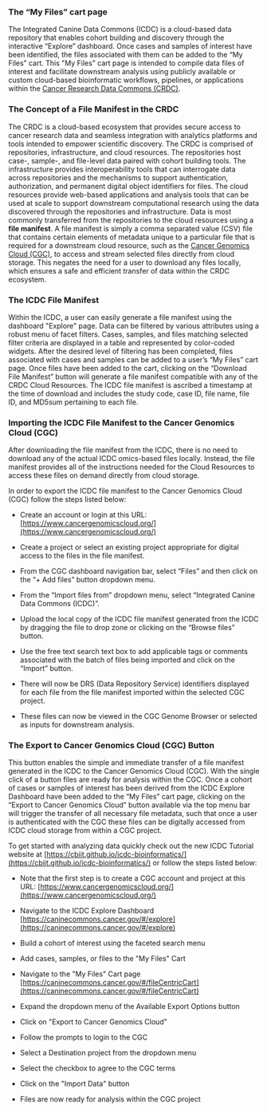### The “My Files” cart page 
The Integrated Canine Data Commons (ICDC) is a cloud-based data repository that enables cohort building and discovery through the interactive “Explore” dashboard. Once cases and samples of interest have been identified, the files associated with them can be added to the “My Files” cart. This "My Files" cart page is intended to compile data files of interest and facilitate downstream analysis using publicly available or custom cloud-based bioinformatic workflows, pipelines, or applications within the [Cancer Research Data Commons (CRDC)](https://datacommons.cancer.gov/). 
 

### The Concept of a File Manifest in the CRDC 
The CRDC is a cloud-based ecosystem that provides secure access to cancer research data and seamless integration with analytics platforms and tools intended to empower scientific discovery. The CRDC is comprised of repositories, infrastructure, and cloud resources. The repositories host case-, sample-, and file-level data paired with cohort building tools. The infrastructure provides interoperability tools that can interrogate data across repositories and the mechanisms to support authentication, authorization, and permanent digital object identifiers for files. The cloud resources provide web-based applications and analysis tools that can be used at scale to support downstream computational research using the data discovered through the repositories and infrastructure. Data is most commonly transferred from the repositories to the cloud resources using a **file manifest**.  A file manifest is simply a comma separated value (CSV) file that contains certain elements of metadata unique to a particular file that is required for a downstream cloud resource, such as the [Cancer Genomics Cloud (CGC)](https://www.cancergenomicscloud.org/), to access and stream selected files directly from cloud storage. This negates the need for a user to download any files locally, which ensures a safe and efficient transfer of data within the CRDC ecosystem. 
 

### The ICDC File Manifest 
Within the ICDC, a user can easily generate a file manifest using the dashboard "Explore" page. Data can be filtered by various attributes using a robust menu of facet filters. Cases, samples, and files matching selected filter criteria are displayed in a table and represented by color-coded widgets. After the desired level of filtering has been completed, files associated with cases and samples can be added to a user’s “My Files” cart page. Once files have been added to the cart, clicking on the “Download File Manifest” button will generate a file manifest compatible with any of the CRDC Cloud Resources. The ICDC file manifest is ascribed a timestamp at the time of download and includes the study code, case ID, file name, file ID, and MD5sum pertaining to each file. 

### Importing the ICDC File Manifest to the Cancer Genomics Cloud (CGC) 
After downloading the file manifest from the ICDC, there is no need to download any of the actual ICDC omics-based files locally. Instead, the file manifest provides all of the instructions needed for the Cloud Resources to access these files on demand directly from cloud storage.  
 
In order to export the ICDC file manifest to the Cancer Genomics Cloud (CGC) follow the steps listed below: 
 

* Create an account or login at this URL: [https://www.cancergenomicscloud.org/](https://www.cancergenomicscloud.org/)

* Create a project or select an existing project appropriate for digital access to the files in the file manifest.  

* From the CGC dashboard navigation bar, select “Files” and then click on the “+ Add files” button dropdown menu.  

* From the “Import files from” dropdown menu, select “Integrated Canine Data Commons (ICDC)”.  

* Upload the local copy of the ICDC file manifest generated from the ICDC by dragging the file to drop zone or clicking on the “Browse files” button. 

* Use the free text search text box to add applicable tags or comments associated with the batch of files being imported and click on the “Import” button. 

* There will now be DRS (Data Repository Service) identifiers displayed for each file from the file manifest imported within the selected CGC project. 

* These files can now be viewed in the CGC Genome Browser or selected as inputs for downstream analysis. 


### The Export to Cancer Genomics Cloud (CGC) Button  
This button enables the simple and immediate transfer of a file manifest generated in the ICDC to the Cancer Genomics Cloud (CGC). With the single click of a button files are ready for analysis within the CGC. Once a cohort of cases or samples of interest has been derived from the ICDC Explore Dashboard have been added to the “My Files” cart page, clicking on the “Export to Cancer Genomics Cloud” button available via the top menu bar will trigger the transfer of all necessary file metadata, such that once a user is authenticated with the CGC these files can be digitally accessed from ICDC cloud storage from within a CGC project.

To get started with analyzing data quickly check out the new ICDC Tutorial website at [https://cbiit.github.io/icdc-bioinformatics/](https://cbiit.github.io/icdc-bioinformatics/) or follow the steps listed below: 
 

* Note that the first step is to create a CGC account and project at this URL: [https://www.cancergenomicscloud.org/](https://www.cancergenomicscloud.org/)

* Navigate to the ICDC Explore Dashboard [https://caninecommons.cancer.gov/#/explore](https://caninecommons.cancer.gov/#/explore)

* Build a cohort of interest using the faceted search menu

* Add cases, samples, or files to the "My Files" Cart 

* Navigate to the "My Files" Cart page [https://caninecommons.cancer.gov/#/fileCentricCart](https://caninecommons.cancer.gov/#/fileCentricCart)

* Expand the dropdown menu of the Available Export Options button

* Click on "Export to Cancer Genomics Cloud"

* Follow the prompts to login to the CGC

* Select a Destination project from the dropdown menu

* Select the checkbox to agree to the CGC terms

* Click on the "Import Data" button

* Files are now ready for analysis within the CGC project